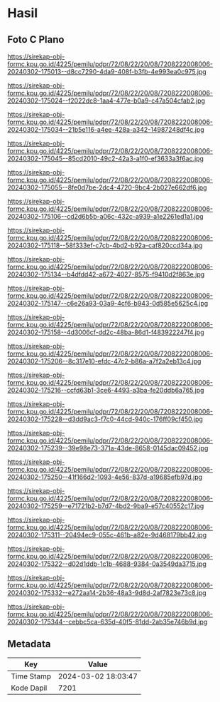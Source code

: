 # Hasil

## Foto C Plano

https://sirekap-obj-formc.kpu.go.id/4225/pemilu/pdpr/72/08/22/20/08/7208222008006-20240302-175013--d8cc7290-4da9-408f-b3fb-4e993ea0c975.jpg

https://sirekap-obj-formc.kpu.go.id/4225/pemilu/pdpr/72/08/22/20/08/7208222008006-20240302-175024--f2022dc8-1aa4-477e-b0a9-c47a504cfab2.jpg

https://sirekap-obj-formc.kpu.go.id/4225/pemilu/pdpr/72/08/22/20/08/7208222008006-20240302-175034--21b5e116-a4ee-428a-a342-14987248df4c.jpg

https://sirekap-obj-formc.kpu.go.id/4225/pemilu/pdpr/72/08/22/20/08/7208222008006-20240302-175045--85cd2010-49c2-42a3-a1f0-ef3633a3f6ac.jpg

https://sirekap-obj-formc.kpu.go.id/4225/pemilu/pdpr/72/08/22/20/08/7208222008006-20240302-175055--8fe0d7be-2dc4-4720-9bc4-2b027e662df6.jpg

https://sirekap-obj-formc.kpu.go.id/4225/pemilu/pdpr/72/08/22/20/08/7208222008006-20240302-175106--cd2d6b5b-a06c-432c-a939-a1e2261ed1a1.jpg

https://sirekap-obj-formc.kpu.go.id/4225/pemilu/pdpr/72/08/22/20/08/7208222008006-20240302-175118--58f333ef-c7cb-4bd2-b92a-caf820ccd34a.jpg

https://sirekap-obj-formc.kpu.go.id/4225/pemilu/pdpr/72/08/22/20/08/7208222008006-20240302-175134--b4dfdd42-a672-4027-8575-f9410d2f863e.jpg

https://sirekap-obj-formc.kpu.go.id/4225/pemilu/pdpr/72/08/22/20/08/7208222008006-20240302-175147--c6e26a93-03a9-4cf6-b943-0d585e5625c4.jpg

https://sirekap-obj-formc.kpu.go.id/4225/pemilu/pdpr/72/08/22/20/08/7208222008006-20240302-175158--4d3006cf-dd2c-48ba-86d1-f483922247f4.jpg

https://sirekap-obj-formc.kpu.go.id/4225/pemilu/pdpr/72/08/22/20/08/7208222008006-20240302-175206--8c317e10-efdc-47c2-b86a-a7f2a2eb13c4.jpg

https://sirekap-obj-formc.kpu.go.id/4225/pemilu/pdpr/72/08/22/20/08/7208222008006-20240302-175216--ccfd63b1-3ce6-4493-a3ba-fe20ddb6a765.jpg

https://sirekap-obj-formc.kpu.go.id/4225/pemilu/pdpr/72/08/22/20/08/7208222008006-20240302-175228--d3dd9ac3-f7c0-44cd-940c-176ff09cf450.jpg

https://sirekap-obj-formc.kpu.go.id/4225/pemilu/pdpr/72/08/22/20/08/7208222008006-20240302-175239--39e98e73-371a-43de-8658-0145dac09452.jpg

https://sirekap-obj-formc.kpu.go.id/4225/pemilu/pdpr/72/08/22/20/08/7208222008006-20240302-175250--41f166d2-1093-4e56-837d-a19685efb97d.jpg

https://sirekap-obj-formc.kpu.go.id/4225/pemilu/pdpr/72/08/22/20/08/7208222008006-20240302-175259--e71721b2-b7d7-4bd2-9ba9-e57c40552c17.jpg

https://sirekap-obj-formc.kpu.go.id/4225/pemilu/pdpr/72/08/22/20/08/7208222008006-20240302-175311--20494ec9-055c-461b-a82e-9d468179bb42.jpg

https://sirekap-obj-formc.kpu.go.id/4225/pemilu/pdpr/72/08/22/20/08/7208222008006-20240302-175322--d02d1ddb-1c1b-4688-9384-0a3549da3715.jpg

https://sirekap-obj-formc.kpu.go.id/4225/pemilu/pdpr/72/08/22/20/08/7208222008006-20240302-175332--e272aa14-2b36-48a3-9d8d-2af7823e73c8.jpg

https://sirekap-obj-formc.kpu.go.id/4225/pemilu/pdpr/72/08/22/20/08/7208222008006-20240302-175344--cebbc5ca-635d-40f5-81dd-2ab35e746b9d.jpg


## Metadata

| Key        | Value               |
| ---------- | ------------------- |
| Time Stamp | 2024-03-02 18:03:47 |
| Kode Dapil | 7201                |



